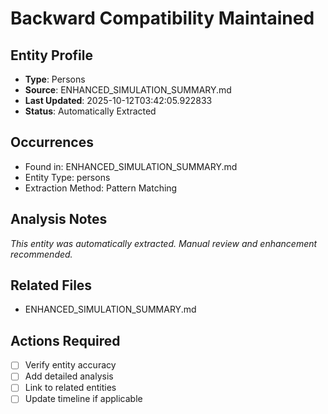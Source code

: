 # Backward Compatibility Maintained

## Entity Profile
- **Type**: Persons
- **Source**: ENHANCED_SIMULATION_SUMMARY.md
- **Last Updated**: 2025-10-12T03:42:05.922833
- **Status**: Automatically Extracted

## Occurrences
- Found in: ENHANCED_SIMULATION_SUMMARY.md
- Entity Type: persons
- Extraction Method: Pattern Matching

## Analysis Notes
*This entity was automatically extracted. Manual review and enhancement recommended.*

## Related Files
- ENHANCED_SIMULATION_SUMMARY.md

## Actions Required
- [ ] Verify entity accuracy
- [ ] Add detailed analysis
- [ ] Link to related entities
- [ ] Update timeline if applicable
